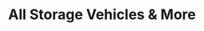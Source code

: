 ---
title: "All Storage Vehicles & More"
url: /henderson/all-storage-vehicles-and-more/
shop: storage rental
---